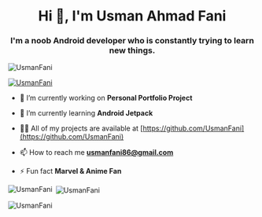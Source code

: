 <h1 align="center">Hi 👋, I'm Usman Ahmad Fani</h1>
<h3 align="center">I'm a noob Android developer who is constantly trying to learn new things.</h3>

<p align="left"> <img src="https://komarev.com/ghpvc/?username=UsmanFani&label=Profile%20views&color=0e75b6&style=flat" alt="UsmanFani" /> </p>

<p align="left"> <a href="https://github.com/ryo-ma/github-profile-trophy"><img src="https://github-profile-trophy.vercel.app/?username=UsmanFani" alt="UsmanFani" /></a> </p>

- 🔭 I’m currently working on **Personal Portfolio Project**

- 🌱 I’m currently learning **Android Jetpack**

- 👨‍💻 All of my projects are available at [https://github.com/UsmanFani](https://github.com/UsmanFani)

- 📫 How to reach me **usmanfani86@gmail.com**

- ⚡ Fun fact **Marvel & Anime Fan**


<p><img align="left" src="https://github-readme-stats.vercel.app/api/top-langs?username=UsmanFani&show_icons=true&theme=radical&locale=en&layout=compact" alt="UsmanFani" /></p>

<p>&nbsp;<img align="center" src="https://github-readme-stats.vercel.app/api?username=UsmanFani&show_icons=true&theme=radical&locale=en" alt="UsmanFani" /></p>

<p><img align="center" src="https://github-readme-streak-stats.herokuapp.com/?user=UsmanFani&theme=radical" alt="UsmanFani" /></p>

<!---
UsmanFani/UsmanFani is a ✨ special ✨ repository because its `README.md` (this file) appears on your GitHub profile.
You can click the Preview link to take a look at your changes.
--->
